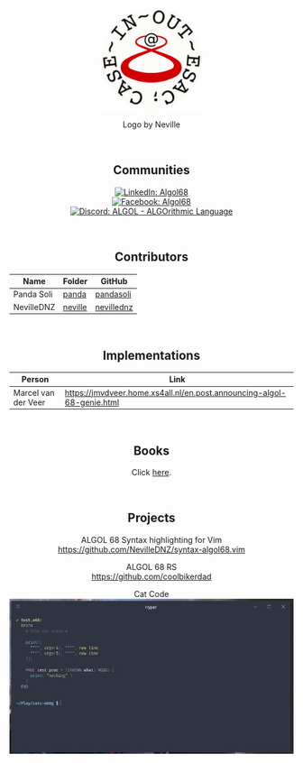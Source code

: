 <div align='center'>

<img src='doc/icon.png' alt='ALGOL logo icon' height='182'/>

Logo by Neville

<br/>

## Communities
[![LinkedIn: Algol68](https://img.shields.io/badge/Algol68-0a66c2?style=for-the-badge&logo=linkedin&logoColor=white)](https://linkedin.com/groups/2333923)  
[![Facebook: Algol68](https://img.shields.io/badge/Algol68-2e89ff?style=for-the-badge&logo=facebook&logoColor=white)](https://facebook.com/groups/Algol68)  
[![Discord: ALGOL - ALGOrithmic Language](https://img.shields.io/badge/ALGOL%20--%20ALGOrithmic%20Language-5865f2?style=for-the-badge&logo=discord&logoColor=white)](https://discord.gg/96SMk6eV)

<br/>

## Contributors
| Name       | Folder             | GitHub
| ---------- | ------------------ | --------------------------------------------
| Panda Soli | [panda](panda)     | [pandasoli](https://github.com/pandasoli)
| NevilleDNZ | [neville](neville) | [nevillednz](https://github.com/nevillednz)

<br/>

## Implementations
| Person              | Link
| ------------------- | -------
| Marcel van der Veer | https://jmvdveer.home.xs4all.nl/en.post.announcing-algol-68-genie.html

<br/>

## Books
Click [here](books/).

<br/>

## Projects
ALGOL 68 Syntax highlighting for Vim  
https://github.com/NevilleDNZ/syntax-algol68.vim

ALGOL 68 RS  
https://github.com/coolbikerdad

Cat Code
[
  ![Cat Code](doc/thumbs/cat-code.jpg)
](https://github.com/pandasoli/catc-a68g)
